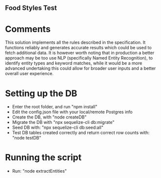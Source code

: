 ## Food Styles Test

# Comments

This solution implements all the rules described in the specification. It functions reliably and generates accurate results which could be used to fetch additional data.
It is however worth noting that in production a better approach may be too use NLP (specifically Named Entity Recognition), to identify entity types and keyword matches, while it would be a more advanced undertaking this could allow for broader user inputs and a better overall user experience.

# Setting up the DB

- Enter the root folder, and run "npm install"
- Edit the config.json file with your local/remote Postgres info
- Create the DB, with "node createDB"
- Migrate the DB with "npx sequelize-cli db:migrate"
- Seed DB with: "npx sequelize-cli db:seed:all"
- Test DB tables created correctly and return correct row counts with: "node testDB"

# Running the script

- Run: "node extractEntities"
